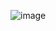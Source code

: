 ![image](https://github.com/PranavRao30/4D-ADA-1BM22CS201/assets/153255083/2ad6fa9b-0a58-4ecd-ac45-096d66f493f3)
